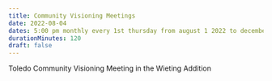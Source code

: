 ```yaml
---
title: Community Visioning Meetings
date: 2022-08-04  
dates: 5:00 pm monthly every 1st thursday from august 1 2022 to december 31 2022 
durationMinutes: 120
draft: false
---
```

Toledo Community Visioning Meeting in the Wieting Addition
